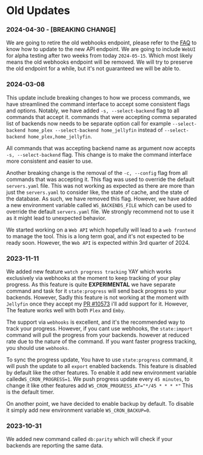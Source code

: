 # Old Updates

### 2024-04-30 - [BREAKING CHANGE]

We are going to retire the old webhooks endpoint, please refer to the [FAQ](FAQ.md#how-to-add-webhooks) to know how to
update
to the new API endpoint. We are going to include `WebUI` for alpha testing after two weeks from today `2024-05-15`.
Which most likely means the old webhooks
endpoint will be removed. We will try to preserve the old endpoint for a while, but it's not guaranteed we will be able
to.

### 2024-03-08

This update include breaking changes to how we process commands, we have streamlined the command interface to accept
some consistent flags and options. Notably, we have added `-s, --select-backend` flag to all commands that accept it.
commands that were accepting comma separated list of backends now needs to be separate option call for example
`--select-backend home_plex --select-backend home_jellyfin` instead of `--select-backend home_plex,home_jellyfin`.

All commands that was accepting backend name as argument now accepts `-s, --select-backend` flag. This change is to make
the command interface more consistent and easier to use.

Another breaking change is the removal of the `-c, --config` flag from all commands that was accepting it. This flag was
used to override the default `servers.yaml` file. This was not working as expected as there are more than just the `servers.yaml`
to consider like, the state of cache, and the state of the database. As such, we have removed this flag. However, we have
added a new environment variable called `WS_BACKENDS_FILE` which can be used to override the default `servers.yaml` file.
We strongly recommend not to use it as it might lead to unexpected behavior.

We started working on a `Web API` which hopefully will lead to a `web frontend` to manage the tool. This is a long
term goal, and it's not expected to be ready soon. However, the `Web API` is expected within 3rd quarter of 2024.

### 2023-11-11

We added new feature `watch progress tracking` YAY which works exclusively via webhooks at the moment to keep tracking
of your play progress.
As this feature is quite **EXPERIMENTAL** we have separate command and task for it `state:progress` will send back
progress to your backends.
However, Sadly this feature is not working at the moment with `Jellyfin` once they accept
my [PR #10573](https://github.com/jellyfin/jellyfin/pull/10573) i'll add support for it. However,
The feature works well with both `Plex` and `Emby`.

The support via `webhooks` is excellent, and it's the recommended way to track your progress. However, if you cant use
webhooks, the `state:import` command
will pull the progress from your backends. however at reduced rate due to the nature of the command. If you want faster
progress tracking, you should use `webhooks`.

To sync the progress update, You have to use `state:progress` command, it will push the update to all `export` enabled
backends.
This feature is disabled by default like the other features. To enable it add new environment variable
called`WS_CRON_PROGRESS=1`.
We push progress update every `45 minutes`, to change it like other features add `WS_CRON_PROGRESS_AT="*/45 * * * *"`
This is the default timer.

On another point, we have decided to enable backup by default. To disable it simply add new environment
variable `WS_CRON_BACKUP=0`.

### 2023-10-31

We added new command called `db:parity` which will check if your backends are reporting the same data.
